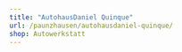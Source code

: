 ```yaml
---
title: "AutohausDaniel Quinque"
url: /paunzhausen/autohausdaniel-quinque/
shop: Autowerkstatt
---
```

